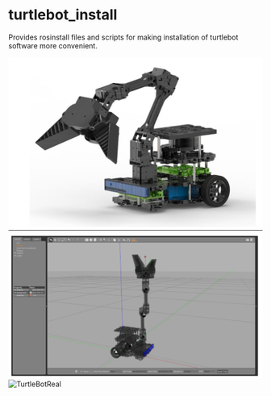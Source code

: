 # turtlebot_install
Provides rosinstall files and scripts for making installation of turtlebot software more convenient.

![TurtleBotReal](Images/TurtleBot3_Real.png)
![TurtleBotReal](Images/TurtleBot_Simulation.png)
![TurtleBotReal](Images/TurtleBotChallenge.png.png)
